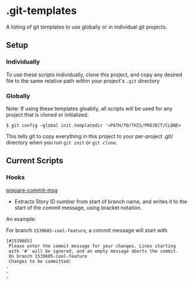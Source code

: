 # .git-templates
A listing of git templates to use globally or in individual git projects.

## Setup

### Individually
To use these scripts individually, clone this project, and copy any desired file to the same relative path within your project's `.git` directory

### Globally
Note: If using these templates gloablly, all scripts will be used for any project that is cloned or initialized.

`$ git config –global init.templatedir '<PATH/TO/THIS/PROJECT/CLONE>`

This tells git to copy everything in this project to your per-project .git/ directory when you run `git init` or `git clone`.

## Current Scripts
### Hooks
[prepare-commit-msg](hooks/prepare-commit-msg)
* Extracts Story ID number from start of branch name, and writes it to the start of the commit message, using bracket notation.

An example:

For branch `1539685-cool-feature`, a commit message will start with 

```
[#1539685]
 Please enter the commit message for your changes. Lines starting
 with '#' will be ignored, and an empty message aborts the commit.
 On branch 1539685-cool-feature
 Changes to be committed:
.
.
.
```
